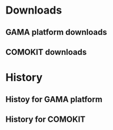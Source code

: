 <script
src="https://cdnjs.cloudflare.com/ajax/libs/Chart.js/2.9.4/Chart.js">
</script>
# Downloads

## GAMA platform downloads

<ul id="gama"></ul>

## COMOKIT downloads

<ul id="comokit"></ul>


# History

## Histoy for GAMA platform

<ul id="histo-gama"></ul>

## History for COMOKIT

<ul id="histo-comokit"></ul>

<script src="./assets/ajax.js"></script>
<script src="./assets/github.js"></script>
<script src="./assets/fromData.js"></script>
<canvas id="myChart" style="width:100%;max-width:700px"></canvas>
<script src="donut.js"></script>
